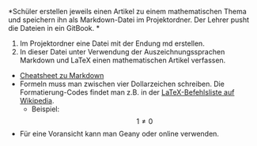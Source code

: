 *Schüler erstellen jeweils einen Artikel zu einem mathematischen Thema und speichern ihn als Markdown-Datei im Projektordner. Der Lehrer pusht die Dateien in ein GitBook. *

1. Im Projektordner eine Datei mit der Endung md erstellen.
1. In dieser Datei unter Verwendung der Auszeichnungssprachen Markdown und LaTeX einen mathematischen Artikel verfassen.

* [Cheatsheet zu Markdown](https://github.com/adam-p/markdown-here/wiki/Markdown-Cheatsheetl)
* Formeln muss man zwischen vier Dollarzeichen schreiben. Die Formatierung-Codes findet man z.B. in der [LaTeX-Befehlsliste auf Wikipedia](https://de.wikipedia.org/wiki/Hilfe:TeX).
    * Beispiel: $$ 1 \ne 0 $$
* Für eine Voransicht kann man Geany oder online verwenden.

